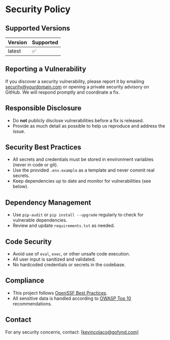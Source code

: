 # Security Policy

## Supported Versions
| Version | Supported          |
| ------- | ----------------- |
| latest  | :white_check_mark:|

## Reporting a Vulnerability
If you discover a security vulnerability, please report it by emailing [security@yourdomain.com](mailto:security@yourdomain.com) or opening a private security advisory on GitHub. We will respond promptly and coordinate a fix.

## Responsible Disclosure
- Do **not** publicly disclose vulnerabilities before a fix is released.
- Provide as much detail as possible to help us reproduce and address the issue.

## Security Best Practices
- All secrets and credentials must be stored in environment variables (never in code or git).
- Use the provided `.env.example` as a template and never commit real secrets.
- Keep dependencies up to date and monitor for vulnerabilities (see below).

## Dependency Management
- Use `pip-audit` or `pip install --upgrade` regularly to check for vulnerable dependencies.
- Review and update `requirements.txt` as needed.

## Code Security
- Avoid use of `eval`, `exec`, or other unsafe code execution.
- All user input is sanitized and validated.
- No hardcoded credentials or secrets in the codebase.

## Compliance
- This project follows [OpenSSF Best Practices](https://openssf.org/best-practices/).
- All sensitive data is handled according to [OWASP Top 10](https://owasp.org/www-project-top-ten/) recommendations.

## Contact
For any security concerns, contact: [kevincolaco@gofynd.com]